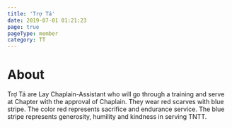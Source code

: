 ```yaml
---
title: 'Trợ Tá'
date: 2019-07-01 01:21:23
page: true
pageType: member
category: TT
---
```


# About
Trợ Tá are Lay Chaplain-Assistant who will go through a training and serve
at Chapter with the approval of Chaplain. They wear red scarves with blue
stripe. The color red represents sacrifice and endurance service. The blue
stripe represents generosity, humility and kindness in serving TNTT.
